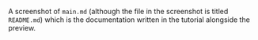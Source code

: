 A screenshot of `main.md` (although the file in the screenshot is titled
`README.md`) which is the documentation written in the tutorial alongside the
preview.
